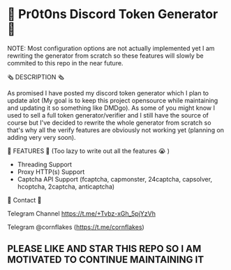 # 🔮 Pr0t0ns Discord Token Generator 🔮

NOTE: Most configuration options are not actually implemented yet I am rewriting the generator from scratch so these features will slowly be commited to this repo in the near future.

🗞️ DESCRIPTION 🗞️

As promised I have posted my discord token generator which I plan to update alot (My goal is to keep this project opensource while maintaining and updating it so something like DMDgo). As some of you might know I used to sell a full token generator/verifier and I still have the source of course but I've decided to rewrite the whole generator from scratch so that's why all the verify features are obviously not working yet (planning on adding very very soon).

 📰 FEATURES 📰 (Too lazy to write out all the features 😭 )

- Threading Support
- Proxy HTTP(s) Support
- Captcha API Support (fcaptcha, capmonster, 24captcha, capsolver, hcoptcha, 2captcha, anticaptcha)

📘 Contact 📘

Telegram Channel
https://t.me/+Tvbz-xGh_5pjYzVh

Telegram
@cornflakes (https://t.me/cornflakes)


## PLEASE LIKE AND STAR THIS REPO SO I AM MOTIVATED TO CONTINUE MAINTAINING IT ##
